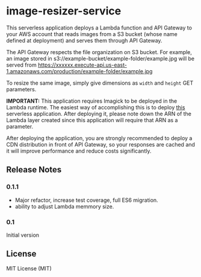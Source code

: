 # image-resizer-service

This serverless application deploys a Lambda function and API Gateway to your AWS account that reads images from a S3 bucket (whose name defined at deployment) and serves them through API Gateway.

The API Gateway respects the file organization on S3 bucket. For example, an image stored in s3://example-bucket/example-folder/example.jpg will be served from https://xxxxxx.execute-api.us-east-1.amazonaws.com/production/example-folder/example.jpg

To resize the same image, simply give dimensions as `width` and `height` GET parameters.

**IMPORTANT:** This application requires Imagick to be deployed in the Lambda runtime. The easiest way of accomplishing this is to deploy [this](https://eu-west-1.console.aws.amazon.com/lambda/home?region=eu-west-1#/create/app?applicationId=arn:aws:serverlessrepo:us-east-1:145266761615:applications/image-magick-lambda-layer) serverless application. After deploying it, please note down the ARN of the Lambda layer created since this application will require that ARN as a parameter.

After deploying the application, you are strongly recommended to deploy a CDN distribution in front of API Gateway, so your responses are cached and it will improve performance and reduce costs significantly.

## Release Notes

### 0.1.1

- Major refactor, increase test coverage, full ES6 migration.
- ability to adjust Lambda memmory size.

### 0.1

Initial version

## License

MIT License (MIT)

